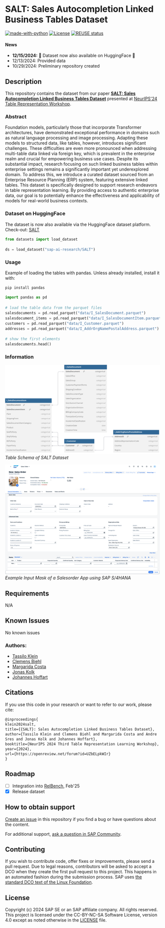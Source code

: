<!--
SPDX-FileCopyrightText: 2017 Free Software Foundation Europe e.V. <https://fsfe.org>

SPDX-License-Identifier: CC-BY-NC-4.0
-->

# SALT: Sales Autocompletion Linked Business Tables Dataset
[![made-with-python](https://img.shields.io/badge/Made%20with-Python-red.svg)](#python)
[![License](https://img.shields.io/badge/license-CC--BY--NC--SA--4.0-blue)]()
[![REUSE status](https://api.reuse.software/badge/github.com/sap-samples/salt)](https://api.reuse.software/info/github.com/sap-samples/salt)




#### News
- **12/15/2024:** :confetti_ball: Dataset now also available on HuggingFace :tada:
- 12/13/2024: Provided data 
- 10/29/2024: Preliminary repository created


## Description
This repository contains the dataset from our paper [**SALT: Sales Autocompletion Linked Business Tables Dataset**](https://openreview.net/forum?id=UZbELpkWIr#discussion) presented at [NeurIPS'24 Table Representation Workshop](https://table-representation-learning.github.io/).

### Abstract
Foundation models, particularly those that incorporate Transformer architectures, have demonstrated exceptional performance in domains such as natural language processing and image processing. Adapting these models to structured data, like tables, however, introduces significant challenges. These difficulties are even more pronounced when addressing multi-table data linked via foreign key, which is prevalent in the enterprise realm and crucial for empowering business use cases. Despite its substantial impact, research focusing on such linked business tables within enterprise settings remains a significantly important yet underexplored domain.
To address this, we introduce a curated dataset sourced from an Enterprise Resource Planning (ERP) system, featuring extensive linked tables. This dataset is specifically designed to support research endeavors in table representation learning. By providing access to authentic enterprise data, our goal is to potentially enhance the effectiveness and applicability of models for real-world business contexts.

### Dataset on HuggingFace

The dataset is now also available via the HuggingFace dataset platform. Check-out: [SALT](https://huggingface.co/datasets/sap-ai-research/SALT)

```python
from datasets import load_dataset

ds = load_dataset("sap-ai-research/SALT")
```

### Usage

Example of loading the tables with pandas. Unless already installed, install it with: 

```bash
pip install pandas
```

```python
import pandas as pd

# load the table data from the parquet files
salesdocuments = pd.read_parquet("data/I_SalesDocument.parquet")
salesdocument_items = pd.read_parquet("data/I_SalesDocumentItem.parquet")
customers = pd.read_parquet("data/I_Customer.parquet")
addresses = pd.read_parquet("data/I_AddrOrgNamePostalAddress.parquet")

# show the first elements
salesdocuments.head()

```


### Information
![Table Schema of SALT Dataset](images/schema.svg?raw=true "SALT Schema")
*Table Schema of SALT Dataset*

![Screenshot of a Salesorder Input Mask](images/SAP_S4HANA_SalesOrder_App.png?raw=true "Salesorder Input Mask")
*Example Input Mask of a Salesorder App using SAP S/4HANA*

## Requirements
N/A

## Known Issues
No known issues

### Authors:
 - [Tassilo Klein](https://tjklein.github.io/)
 - [Clemens Biehl](https://www.linkedin.com/in/clemens-biehl-43a39a117/)
 - [Margarida Costa](https://www.linkedin.com/in/mariamargaridacosta/)
 - [Jonas Kolk](https://www.linkedin.com/in/jonas-kolk-b8a94b123/)
 - [Johannes Hoffart](https://www.linkedin.com/in/johanneshoffart/)

## Citations
If you use this code in your research or want to refer to our work, please cite:

```
@inproceedings{
klein2024salt,
title={{SALT}: Sales Autocompletion Linked Business Tables Dataset},
author={Tassilo Klein and Clemens Biehl and Margarida Costa and Andre Sres and Jonas Kolk and Johannes Hoffart},
booktitle={NeurIPS 2024 Third Table Representation Learning Workshop},
year={2024},
url={https://openreview.net/forum?id=UZbELpkWIr}
}
```

## Roadmap
- [ ] Integration into [RelBench](https://relbench.stanford.edu/), Feb'25
- [x] Release dataset

## How to obtain support
[Create an issue](https://github.com/SAP-samples/SALT/issues) in this repository if you find a bug or have questions about the content.
 
For additional support, [ask a question in SAP Community](https://answers.sap.com/questions/ask.html).

## Contributing
If you wish to contribute code, offer fixes or improvements, please send a pull request. Due to legal reasons, contributors will be asked to accept a DCO when they create the first pull request to this project. This happens in an automated fashion during the submission process. SAP uses [the standard DCO text of the Linux Foundation](https://developercertificate.org/).

## License
Copyright (c) 2024 SAP SE or an SAP affiliate company. All rights reserved. This project is licensed under the CC-BY-NC-SA Software License, version 4.0 except as noted otherwise in the [LICENSE](LICENSES/CC-BY-NC-4.0.txt) file.

